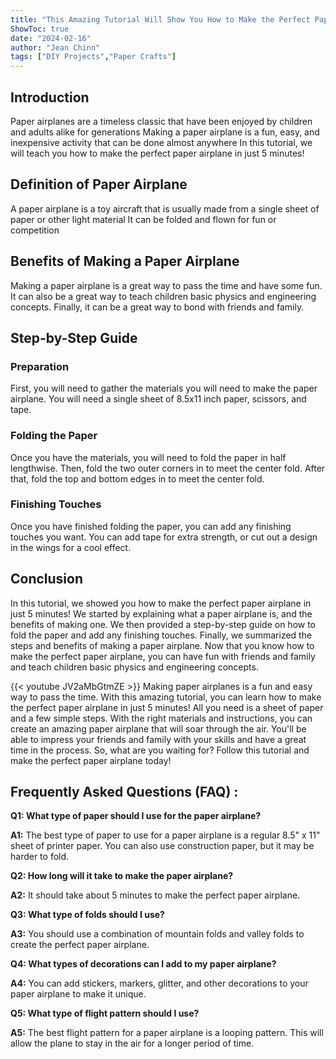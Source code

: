 ```yaml
---
title: "This Amazing Tutorial Will Show You How to Make the Perfect Paper Airplane in Just 5 Minutes!"
ShowToc: true 
date: "2024-02-16"
author: "Jean Chinn" 
tags: ["DIY Projects","Paper Crafts"]
---
```

## Introduction
Paper airplanes are a timeless classic that have been enjoyed by children and adults alike for generations Making a paper airplane is a fun, easy, and inexpensive activity that can be done almost anywhere In this tutorial, we will teach you how to make the perfect paper airplane in just 5 minutes!

## Definition of Paper Airplane
A paper airplane is a toy aircraft that is usually made from a single sheet of paper or other light material It can be folded and flown for fun or competition

## Benefits of Making a Paper Airplane
Making a paper airplane is a great way to pass the time and have some fun. It can also be a great way to teach children basic physics and engineering concepts. Finally, it can be a great way to bond with friends and family.

## Step-by-Step Guide

### Preparation
First, you will need to gather the materials you will need to make the paper airplane. You will need a single sheet of 8.5x11 inch paper, scissors, and tape.

### Folding the Paper
Once you have the materials, you will need to fold the paper in half lengthwise. Then, fold the two outer corners in to meet the center fold. After that, fold the top and bottom edges in to meet the center fold.

### Finishing Touches
Once you have finished folding the paper, you can add any finishing touches you want. You can add tape for extra strength, or cut out a design in the wings for a cool effect.

## Conclusion
In this tutorial, we showed you how to make the perfect paper airplane in just 5 minutes! We started by explaining what a paper airplane is, and the benefits of making one. We then provided a step-by-step guide on how to fold the paper and add any finishing touches. Finally, we summarized the steps and benefits of making a paper airplane. Now that you know how to make the perfect paper airplane, you can have fun with friends and family and teach children basic physics and engineering concepts.

{{< youtube JV2aMbGtmZE >}} 
Making paper airplanes is a fun and easy way to pass the time. With this amazing tutorial, you can learn how to make the perfect paper airplane in just 5 minutes! All you need is a sheet of paper and a few simple steps. With the right materials and instructions, you can create an amazing paper airplane that will soar through the air. You'll be able to impress your friends and family with your skills and have a great time in the process. So, what are you waiting for? Follow this tutorial and make the perfect paper airplane today!

## Frequently Asked Questions (FAQ) :
**Q1: What type of paper should I use for the paper airplane?**

**A1:** The best type of paper to use for a paper airplane is a regular 8.5" x 11" sheet of printer paper. You can also use construction paper, but it may be harder to fold.

**Q2: How long will it take to make the paper airplane?**

**A2:** It should take about 5 minutes to make the perfect paper airplane.

**Q3: What type of folds should I use?**

**A3:** You should use a combination of mountain folds and valley folds to create the perfect paper airplane.

**Q4: What types of decorations can I add to my paper airplane?**

**A4:** You can add stickers, markers, glitter, and other decorations to your paper airplane to make it unique.

**Q5: What type of flight pattern should I use?**

**A5:** The best flight pattern for a paper airplane is a looping pattern. This will allow the plane to stay in the air for a longer period of time.



